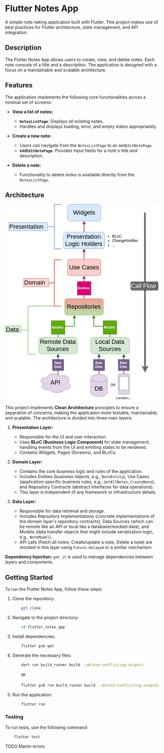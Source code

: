 # Flutter Notes App

A simple note-taking application built with Flutter. This project makes use of best practices for Flutter architecture, state management, and API integration.

## Description

The Flutter Notes App allows users to create, view, and delete notes. Each note consists of a title and a description. The application is designed with a focus on a maintainable and scalable architecture.

## Features

The application implements the following core functionalities across a minimal set of screens:

*   **View a list of notes:**
    *   **`NotesListPage`**: Displays all existing notes.
    *   Handles and displays loading, error, and empty states appropriately.

*   **Create a new note:**
    *   Users can navigate from the `NotesListPage` to an `AddEditNotePage`.
    *   **`AddEditNotePage`**: Provides input fields for a note's title and description.
  
*   **Delete a note:**
    *   Functionality to delete notes is available directly from the `NotesListPage`.

## Architecture

![Reso Architecture](/docs/arch_reso.webp)

This project implements **Clean Architecture** principles to ensure a separation of concerns, making the application more testable, maintainable, and scalable. The architecture is divided into three main layers:

1.  **Presentation Layer:**
    *   Responsible for the UI and user interaction.
    *   Uses **BLoC (Business Logic Component)** for state management, handling events from the UI and emitting states to be rendered.
    *   Contains Widgets, Pages (Screens), and BLoCs.
  
2.  **Domain Layer:**
    *   Contains the core business logic and rules of the application.
    *   Includes Entities (business objects, e.g., `NoteEntity`), Use Cases (application-specific business rules, e.g., `GetAllNotes`, `CreateNote`), and Repository Contracts (abstract interfaces for data operations).
    *   This layer is independent of any framework or infrastructure details.
  
3.  **Data Layer:**
    *   Responsible for data retrieval and storage.
    *   Includes Repository Implementations (concrete implementations of the domain layer's repository contracts), Data Sources (which can be remote like an API or local like a database/mocked data), and Models (data transfer objects that might include serialization logic, e.g., `NoteModel`).
    *   API calls (Fetch all notes, Create/update a note, Delete a note) are mocked in this layer using `Future.delayed` or a similar mechanism.

**Dependency Injection:** `get_it` is used to manage dependencies between layers and components.

## Getting Started

To run the Flutter Notes App, follow these steps:
1.  Clone the repository:
    ```bash
        git clone
    ```

2.  Navigate to the project directory:
    ```bash
        cd flutter_notes_app
    ```

3.  Install dependencies:
    ```bash
        flutter pub get
    ```

4. Generate the necessary files:
    ```bash
        dart run build_runner build --delete-conflicting-outputs

        OR 

        flutter pub run build_runner build --delete-conflicting-outputs
    ```

5.  Run the application:
    ```bash
        flutter run
    ```

### Testing
To run tests, use the following command:
```bash
    flutter test
```


TODO Martin errors 